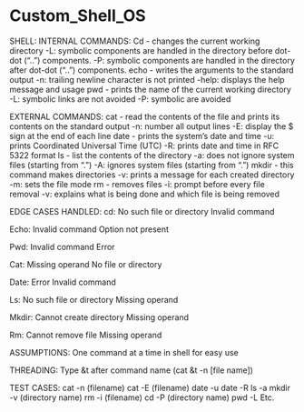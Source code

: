 # Custom_Shell_OS

SHELL:
INTERNAL COMMANDS:
Cd - changes the current working directory
-L:  symbolic components are handled in the directory before dot-dot (“..”) components. 
-P:  symbolic components are handled in the directory after dot-dot (“..”) components.
echo - writes the arguments to the standard output
-n: trailing newline character is not printed
-help: displays the help message and usage
pwd - prints the name of the current working directory
-L: symbolic links are not avoided
-P: symbolic are avoided

EXTERNAL COMMANDS:
cat - read the contents of the file and prints its contents on the standard output
-n: number all output lines 
-E: display the $ sign at the end of each line
date - prints the system’s date and time
-u: prints Coordinated Universal Time (UTC)
-R: prints date and time in RFC 5322 format
ls - list the contents of the directory
-a: does not ignore system files (starting from “.”)
-A: ignores system files (starting from “.”)
mkdir - this command makes directories
-v: prints a message for each created directory
-m: sets the file mode
rm - removes files
-i: prompt before every file removal 
-v: explains what is being done and which file is being removed

EDGE CASES HANDLED: 
cd:
No such file or directory
Invalid command

Echo:
Invalid command
Option not present

Pwd:
Invalid command
Error

Cat:
Missing operand
No file or directory

Date:
Error
Invalid command

Ls:
No such file or directory
Missing operand

Mkdir:
Cannot create directory
Missing operand

Rm:
Cannot remove file
Missing operand

ASSUMPTIONS:
One command at a time in shell for easy use

THREADING:
Type &t after command name (cat &t -n [file name])

TEST CASES:
cat -n (filename)
cat -E (filename)
date -u
date -R
ls -a
mkdir -v (directory name)
rm -i (filename)
cd -P (directory name)
pwd -L
Etc.
